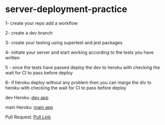 # server-deployment-practice
1- create your repo add a workflow

2- create a dev branch 

3- create your testing using supertest and jest packages

4- initiate your server and start working according to the tests you have written

5 - once the tests have passed deploy the dev to heroku with checking the wait for CI to pass before deploy

6- if heroku deploy without any problem then you can marge the div to heroku with checking the wait for CI to pass before deploy


dev Heroku :[dev app ](https://waleed-server-deploy-prod.herokuapp.com/)

main Heroku :[main app](https://waleed-server-deploy-dev.herokuapp.com/)

Pull Request: [Pull Link](https://github.com/WalidAlrefai/server-deployment-practice/pull/2)
